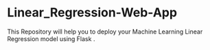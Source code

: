 # Linear_Regression-Web-App
This Repository will help you to deploy your Machine Learning  Linear Regression model using Flask .


